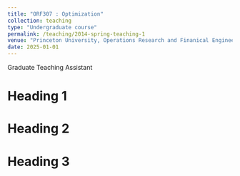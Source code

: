 ```yaml
---
title: "ORF307 : Optimization"
collection: teaching
type: "Undergraduate course"
permalink: /teaching/2014-spring-teaching-1
venue: "Princeton University, Operations Research and Finanical Engineering"
date: 2025-01-01
---
```


Graduate Teaching Assistant

Heading 1
======

Heading 2
======

Heading 3
======
